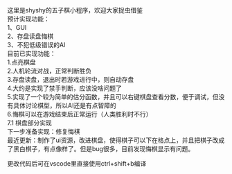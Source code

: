 这里是shyshy的五子棋小程序，欢迎大家捉虫借鉴  
预计实现功能：  
1、GUI  
2、存盘读盘悔棋  
3、不犯低级错误的AI  
目前已实现功能：  
1.点亮棋盘  
2.人机轮流对战，正常判断胜负  
3.存盘读盘，退出时若游戏进行中，则自动存盘  
4.大约是实现了禁手判断，应该没啥问题了  
5.实现了一个较为简单的估分函数，并且可以右键棋盘查看分数，便于调试，但没有具体讨论棋型，所以AI还是有点智障的  
6.悔棋可以在游戏结束后正常运行（人类胜利时不行）  
7.1 棋盘部分实现  
下一步准备实现：修复悔棋  
最近更新：制作了ui资源，改进棋盘，使得棋子可以下在格点上，并且把棋子改成了黑白棋子，有点像样了。但是bug很多，目前发现悔棋显示有问题。  
 
更改代码后可在vscode里直接使用ctrl+shift+b编译  